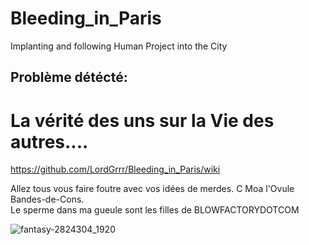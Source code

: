 # Bleeding_in_Paris
Implanting and following Human Project into the City


## Problème détécté:  
# La vérité des uns sur la Vie des autres....
https://github.com/LordGrrr/Bleeding_in_Paris/wiki  
  
Allez tous vous faire foutre avec vos idées de merdes. C Moa l'Ovule Bandes-de-Cons.  
Le sperme dans ma gueule sont les filles de BLOWFACTORYDOTCOM

![fantasy-2824304_1920](https://github.com/LordGrrr/Bleeding_in_Paris/assets/134517577/eb3cfab8-4710-43b7-ac96-98bad6027c0b)

